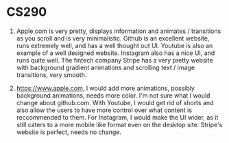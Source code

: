 # CS290


1. Apple.com is very pretty, displays information and animates / transitions as you scroll and is very minimalistic. Github is an excellent website, runs extremely well, and has a well thought out UI. Youtube is also an example of a well designed website. Instagram also has a nice UI, and runs quite well. The fintech company Stripe has a very pretty website with background gradient animations and scrolling text / image transitions, very smooth.

2. https://www.apple.com, I would add more animations, possibly background animations, needs more color. I'm not sure what I would change about github.com. With Youtube, I would get rid of shorts and also allow the users to have more control over what content is reccommended to them. For Instagram, I would make the UI wider, as it still caters to a more mobile like format even on the desktop site. Stripe's website is perfect, needs no change.
